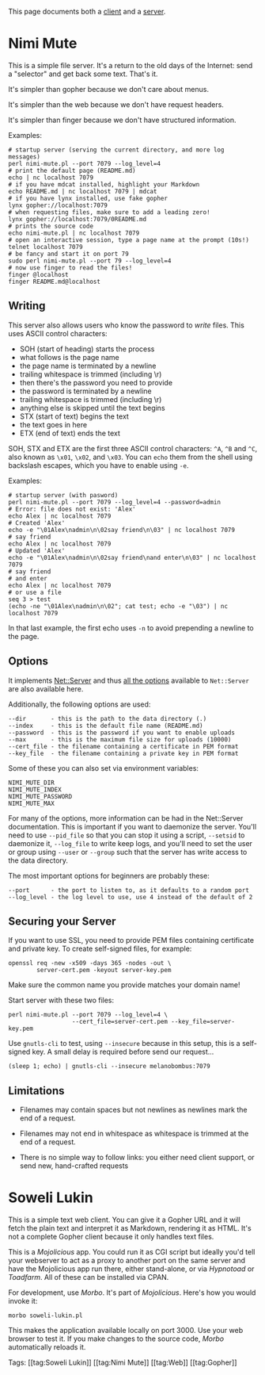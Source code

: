 This page documents both a [client](#soweli-lukin) and a
[server](#nimi-mute).

Nimi Mute
=========

This is a simple file server. It's a return to the old days of the
Internet: send a "selector" and get back some text. That's it.

It's simpler than gopher because we don't care about menus.

It's simpler than the web because we don't have request headers.

It's simpler than finger because we don't have structured information.

Examples:

```
# startup server (serving the current directory, and more log messages)
perl nimi-mute.pl --port 7079 --log_level=4
# print the default page (README.md)
echo | nc localhost 7079
# if you have mdcat installed, highlight your Markdown
echo README.md | nc localhost 7079 | mdcat
# if you have lynx installed, use fake gopher
lynx gopher://localhost:7079
# when requesting files, make sure to add a leading zero!
lynx gopher://localhost:7079/0README.md
# prints the source code
echo nimi-mute.pl | nc localhost 7079
# open an interactive session, type a page name at the prompt (10s!)
telnet localhost 7079
# be fancy and start it on port 79
sudo perl nimi-mute.pl --port 79 --log_level=4
# now use finger to read the files!
finger @localhost
finger README.md@localhost
```

Writing
-------

This server also allows users who know the password to *write* files.
This uses ASCII control characters:

- SOH (start of heading) starts the process
- what follows is the page name
- the page name is terminated by a newline
- trailing whitespace is trimmed (including \r)
- then there's the password you need to provide
- the password is terminated by a newline
- trailing whitespace is trimmed (including \r)
- anything else is skipped until the text begins
- STX (start of text) begins the text
- the text goes in here
- ETX (end of text) ends the text

SOH, STX and ETX are the first three ASCII control characters: `^A`,
`^B` and `^C`, also known as `\x01`, `\x02`, and `\x03`. You can
`echo` them from the shell using backslash escapes, which you have to
enable using `-e`.

Examples:

```
# startup server (with pasword)
perl nimi-mute.pl --port 7079 --log_level=4 --password=admin
# Error: file does not exist: 'Alex'
echo Alex | nc localhost 7079
# Created 'Alex'
echo -e "\01Alex\nadmin\n\02say friend\n\03" | nc localhost 7079
# say friend
echo Alex | nc localhost 7079
# Updated 'Alex'
echo -e "\01Alex\nadmin\n\02say friend\nand enter\n\03" | nc localhost 7079
# say friend
# and enter
echo Alex | nc localhost 7079
# or use a file
seq 3 > test
(echo -ne "\01Alex\nadmin\n\02"; cat test; echo -e "\03") | nc localhost 7079
```

In that last example, the first echo uses `-n` to avoid prepending a
newline to the page.

Options
-------

It implements [Net::Server](https://metacpan.org/pod/Net::Server) and thus
[all the options](https://metacpan.org/pod/Net::Server#DEFAULT-ARGUMENTS-FOR-Net::Server)
available to `Net::Server` are also available here.

Additionally, the following options are used:

```
--dir       - this is the path to the data directory (.)
--index     - this is the default file name (README.md)
--password  - this is the password if you want to enable uploads
--max       - this is the maximum file size for uploads (10000)
--cert_file - the filename containing a certificate in PEM format
--key_file  - the filename containing a private key in PEM format
```

Some of these you can also set via environment variables:

```
NIMI_MUTE_DIR
NIMI_MUTE_INDEX
NIMI_MUTE_PASSWORD
NIMI_MUTE_MAX
```

For many of the options, more information can be had in the
Net::Server documentation. This is important if you want to daemonize
the server. You'll need to use `--pid_file` so that you can stop it
using a script, `--setsid` to daemonize it, `--log_file` to write keep
logs, and you'll need to set the user or group using `--user` or
`--group` such that the server has write access to the data directory.

The most important options for beginners are probably these:

```
--port      - the port to listen to, as it defaults to a random port
--log_level - the log level to use, use 4 instead of the default of 2
```

Securing your Server
--------------------

If you want to use SSL, you need to provide PEM files containing
certificate and private key. To create self-signed files, for example:

```
openssl req -new -x509 -days 365 -nodes -out \
        server-cert.pem -keyout server-key.pem
```

Make sure the common name you provide matches your domain name!

Start server with these two files:

```
perl nimi-mute.pl --port 7079 --log_level=4 \
                  --cert_file=server-cert.pem --key_file=server-key.pem
```

Use `gnutls-cli` to test, using `--insecure` because in this setup,
this is a self-signed key. A small delay is required before send our
request...

```
(sleep 1; echo) | gnutls-cli --insecure melanobombus:7079
```

Limitations
-----------

- Filenames may contain spaces but not newlines as newlines mark the
  end of a request.

- Filenames may not end in whitespace as whitespace is trimmed at the
  end of a request.

- There is no simple way to follow links: you either need client
  support, or send new, hand-crafted requests

Soweli Lukin
============

This is a simple text web client. You can give it a Gopher URL and it
will fetch the plain text and interpret it as Markdown, rendering it
as HTML. It's not a complete Gopher client because it only handles
text files.

This is a *Mojolicious* app. You could run it as CGI script but
ideally you'd tell your webserver to act as a proxy to another port on
the same server and have the Mojolicious app run there, either
stand-alone, or via *Hypnotoad* or *Toadfarm*. All of these can be
installed via CPAN.

For development, use *Morbo*. It's part of *Mojolicious*. Here's how
you would invoke it:

```
morbo soweli-lukin.pl
```

This makes the application available locally on port 3000. Use your
web browser to test it. If you make changes to the source code,
*Morbo* automatically reloads it.

Tags: [[tag:Soweli Lukin]] [[tag:Nimi Mute]] [[tag:Web]] [[tag:Gopher]]
